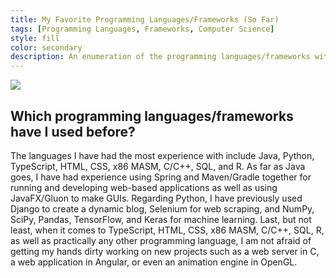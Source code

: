 ```yaml
---
title: My Favorite Programming Languages/Frameworks (So Far)
tags: [Programming Languages, Frameworks, Computer Science]
style: fill
color: secondary
description: An enumeration of the programming languages/frameworks with which I am most familiar.
---
```


![](https://amorehead.github.io/assets/img/programming_languages.jpg)

## Which programming languages/frameworks have I used before?

The languages I have had the most experience with include Java, Python, TypeScript, HTML, CSS, x86 MASM, C/C++, SQL, and R. As far as Java goes, I have had experience using Spring and Maven/Gradle together for running and developing web-based applications as well as using JavaFX/Gluon to make GUIs. Regarding Python, I have previously used Django to create a dynamic blog, Selenium for web scraping, and NumPy, SciPy, Pandas, TensorFlow, and Keras for machine learning. Last, but not least, when it comes to TypeScript, HTML, CSS, x86 MASM, C/C++, SQL, R, as well as practically any other programming language, I am not afraid of getting my hands dirty working on new projects such as a web server in C, a web application in Angular, or even an animation engine in OpenGL.